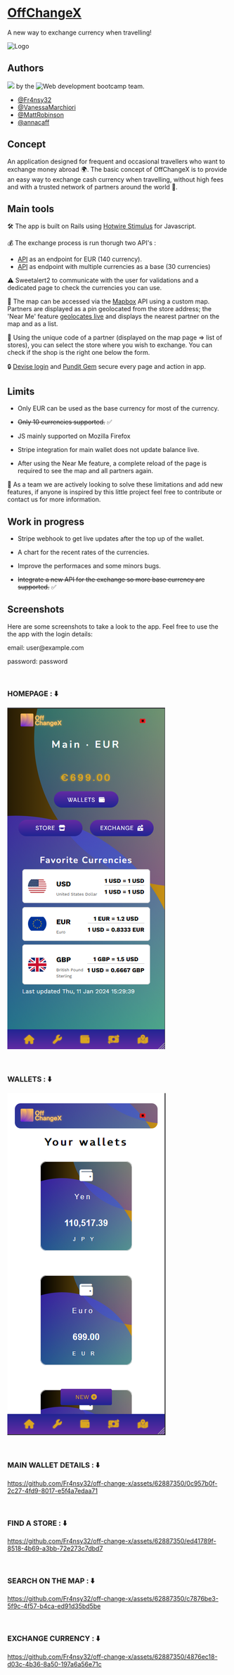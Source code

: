 
# [OffChangeX](https://www.offchangex.com/)

A new way to exchange currency when travelling!


![Logo](https://www.offchangex.com/assets/logo-9369f4cd61bc09b214431f596a0c2185b0b92c7576c358efec9a0210ccf33bec.png)


## Authors

<img src="http://ForTheBadge.com/images/badges/built-with-love.svg" />   by the ![Web development bootcamp](https://www.lewagon.com) team.

- [@Fr4nsy32](https://github.com/Fr4nsy32)
- [@VanessaMarchiori](https://github.com/VanessaMarchiori)
- [@MattRobinson](https://github.com/MattRobinson)
- [@annacaff](https://github.com/annacaff)



## Concept
An application designed for frequent and occasional travellers who want to exchange money abroad 🌍.
The basic concept of OffChangeX is to provide an easy way to exchange cash currency when travelling, without high fees and with a trusted network of partners around the world 🤝.

## Main tools
🛠️ The app is built on Rails using [Hotwire Stimulus](https://stimulus.hotwired.dev/) for Javascript.

💰 The exchange process is run thorugh two API's :
- [API](https://exchangeratesapi.io/) as an endpoint for EUR (140 currency).
- [API](https://www.frankfurter.app/) as endpoint with multiple currencies as a base (30 currencies)

⚠️ Sweetalert2 to communicate with the user for validations and a dedicated page to check the currencies you can use.

📌 The map can be accessed via the [Mapbox](https://www.mapbox.com/) API using a custom map. Partners are displayed as a pin geolocated from the store address;
the 'Near Me' feature [geolocates live](https://github.com/alexreisner/geocoder) and displays the nearest partner on the map and as a list.

🔢 Using the unique code of a partner (displayed on the map page => list of stores), you can select the store where you wish to exchange. You can check if the shop is the right one below the form.

🔒 [Devise login](https://github.com/heartcombo/devise) and [Pundit Gem](https://github.com/varvet/pundit) secure every page and action in app.

## Limits

- Only EUR can be used as the base currency for most of the currency.

- <s>Only 10 currencies supported.</s> ✅

- JS mainly supported on Mozilla Firefox

- Stripe integration for main wallet does not update balance live.

- After using the Near Me feature, a complete reload of the page is required to see the map and all partners again.

💪 As a team we are actively looking to solve these limitations and add new features, if anyone is inspired by this little project feel free to contribute or contact us for more information.
## Work in progress

- Stripe webhook to get live updates after the top up of the wallet.

- A chart for the recent rates of the currencies.

- Improve the performaces and some minors bugs.

- <s>Integrate a new API for the exchange so more base currency are supported.</s> ✅

## Screenshots

<p>Here are some screenshots to take a look to the app. Feel free to use the the app with the login details:</p>
<p>email: user@example.com</p>
<p>password: password </p>

<br>

<h3> HOMEPAGE : ⬇️ </h3>

![Homepage](/app/assets/images/Screenshot%202024-01-11%20163651.png)

<br>
<h3> WALLETS : ⬇️ </h3>

![Wallets](/app/assets/images/Wallet.png)

<br>
<h3> MAIN WALLET DETAILS : ⬇️ </h3>

https://github.com/Fr4nsy32/off-change-x/assets/62887350/0c957b0f-2c27-4fd9-8017-e5f4a7edaa71



<br>
<h3> FIND A STORE : ⬇️ </h3>


https://github.com/Fr4nsy32/off-change-x/assets/62887350/ed41789f-8518-4b69-a3bb-72e273c7dbd7



<br>
<h3> SEARCH ON THE MAP : ⬇️ </h3>



https://github.com/Fr4nsy32/off-change-x/assets/62887350/c7876be3-5f9c-4f57-b4ca-ed91d35bd5be


<br>
<h3> EXCHANGE CURRENCY : ⬇️ </h3>


https://github.com/Fr4nsy32/off-change-x/assets/62887350/4876ec18-d03c-4b36-8a50-197a6a56e71c



